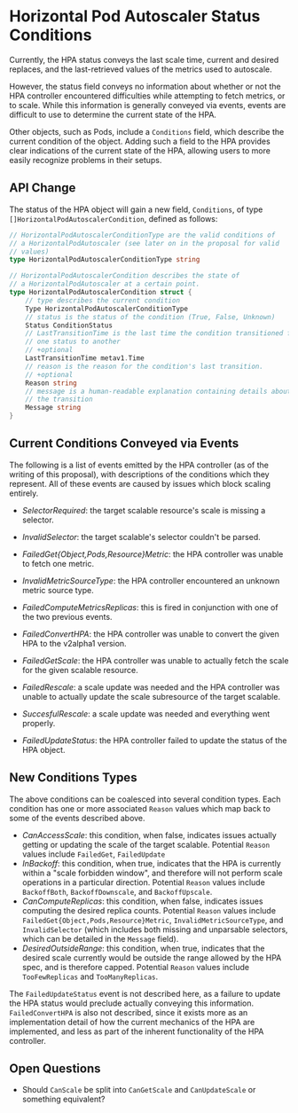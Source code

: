 Horizontal Pod Autoscaler Status Conditions
===========================================

Currently, the HPA status conveys the last scale time, current and desired
replaces, and the last-retrieved values of the metrics used to autoscale.

However, the status field conveys no information about whether or not the
HPA controller encountered difficulties while attempting to fetch metrics,
or to scale.  While this information is generally conveyed via events,
events are difficult to use to determine the current state of the HPA.

Other objects, such as Pods, include a `Conditions` field, which describe
the current condition of the object.  Adding such a field to the HPA
provides clear indications of the current state of the HPA, allowing users
to more easily recognize problems in their setups.

API Change
----------

The status of the HPA object will gain a new field, `Conditions`, of type
`[]HorizontalPodAutoscalerCondition`, defined as follows:

```go
// HorizontalPodAutoscalerConditionType are the valid conditions of
// a HorizontalPodAutoscaler (see later on in the proposal for valid
// values)
type HorizontalPodAutoscalerConditionType string

// HorizontalPodAutoscalerCondition describes the state of
// a HorizontalPodAutoscaler at a certain point.
type HorizontalPodAutoscalerCondition struct {
    // type describes the current condition
    Type HorizontalPodAutoscalerConditionType
    // status is the status of the condition (True, False, Unknown)
    Status ConditionStatus
    // LastTransitionTime is the last time the condition transitioned from
    // one status to another
    // +optional
    LastTransitionTime metav1.Time
    // reason is the reason for the condition's last transition.
    // +optional
    Reason string
    // message is a human-readable explanation containing details about
    // the transition
    Message string
}
```

Current Conditions Conveyed via Events
--------------------------------------

The following is a list of events emitted by the HPA controller (as of the
writing of this proposal), with descriptions of the conditions which they
represent.  All of these events are caused by issues which block scaling
entirely.

- *SelectorRequired*: the target scalable resource's scale is missing
  a selector.

- *InvalidSelector*: the target scalable's selector couldn't be parsed.

- *FailedGet{Object,Pods,Resource}Metric*: the HPA controller was unable
  to fetch one metric.

- *InvalidMetricSourceType*: the HPA controller encountered an unknown
  metric source type.

- *FailedComputeMetricsReplicas*: this is fired in conjunction with one of
  the two previous events.

- *FailedConvertHPA*: the HPA controller was unable to convert the given
  HPA to the v2alpha1 version.

- *FailedGetScale*: the HPA controller was unable to actually fetch the
  scale for the given scalable resource.

- *FailedRescale*: a scale update was needed and the HPA controller was
  unable to actually update the scale subresource of the target scalable.

- *SuccesfulRescale*: a scale update was needed and everything went
  properly.

- *FailedUpdateStatus*: the HPA controller failed to update the status of
  the HPA object.

New Conditions Types
--------------------

The above conditions can be coalesced into several condition types. Each
condition has one or more associated `Reason` values which map back to
some of the events described above.

- *CanAccessScale*: this condition, when false, indicates issues actually
  getting or updating the scale of the target scalable.  Potential
  `Reason` values include `FailedGet`, `FailedUpdate`
- *InBackoff*: this condition, when true, indicates that the HPA is
  currently within a "scale forbidden window", and therefore will not
  perform scale operations in a particular direction.  Potential `Reason`
  values include `BackoffBoth`, `BackoffDownscale`, and `BackoffUpscale`.
- *CanComputeReplicas*: this condition, when false, indicates issues
  computing the desired replica counts.  Potential `Reason` values include
  `FailedGet{Object,Pods,Resource}Metric`, `InvalidMetricSourceType`, and
  `InvalidSelector` (which includes both missing and unparsable selectors,
  which can be detailed in the `Message` field).
- *DesiredOutsideRange*: this condition, when true, indicates that the
  desired scale currently would be outside the range allowed by the HPA
  spec, and is therefore capped.  Potential `Reason` values include
  `TooFewReplicas` and `TooManyReplicas`.

The `FailedUpdateStatus` event is not described here, as a failure to
update the HPA status would preclude actually conveying this information.
`FailedConvertHPA` is also not described, since it exists more as an
implementation detail of how the current mechanics of the HPA are
implemented, and less as part of the inherent functionality of the HPA
controller.

Open Questions
--------------

* Should `CanScale` be split into `CanGetScale` and `CanUpdateScale` or
  something equivalent?
